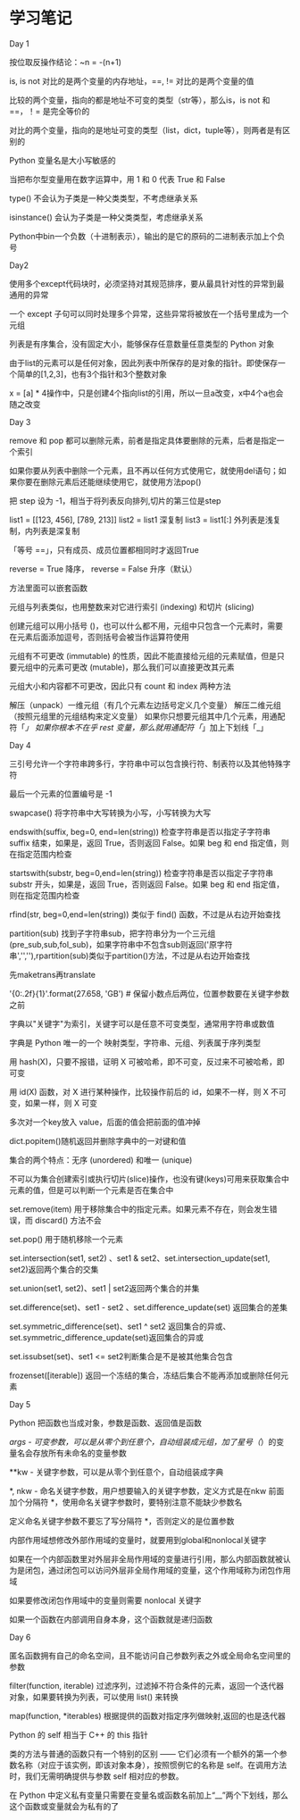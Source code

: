 # 学习笔记  

Day 1

按位取反操作结论：~n = -(n+1)  

is, is not 对比的是两个变量的内存地址，==, != 对比的是两个变量的值  

比较的两个变量，指向的都是地址不可变的类型（str等），那么is，is not 和 ==，！= 是完全等价的  

对比的两个变量，指向的是地址可变的类型（list，dict，tuple等），则两者是有区别的  

Python 变量名是大小写敏感的  

当把布尔型变量用在数字运算中，用 1 和 0 代表 True 和 False  

type() 不会认为子类是一种父类类型，不考虑继承关系  

isinstance() 会认为子类是一种父类类型，考虑继承关系  

Python中bin一个负数（十进制表示），输出的是它的原码的二进制表示加上个负号

Day2

使用多个except代码块时，必须坚持对其规范排序，要从最具针对性的异常到最通用的异常

一个 except 子句可以同时处理多个异常，这些异常将被放在一个括号里成为一个元组

列表是有序集合，没有固定大小，能够保存任意数量任意类型的 Python 对象

由于list的元素可以是任何对象，因此列表中所保存的是对象的指针。即使保存一个简单的[1,2,3]，也有3个指针和3个整数对象

x = [a] * 4操作中，只是创建4个指向list的引用，所以一旦a改变，x中4个a也会随之改变

Day 3

remove 和 pop 都可以删除元素，前者是指定具体要删除的元素，后者是指定一个索引

如果你要从列表中删除一个元素，且不再以任何方式使用它，就使用del语句；如果你要在删除元素后还能继续使用它，就使用方法pop()

把 step 设为 -1，相当于将列表反向排列,切片的第三位是step

list1 = [[123, 456], [789, 213]]
list2 = list1   深复制
list3 = list1[:]  外列表是浅复制，内列表是深复制

「等号 ==」，只有成员、成员位置都相同时才返回True

reverse = True 降序， reverse = False 升序（默认）

方法里面可以嵌套函数

元组与列表类似，也用整数来对它进行索引 (indexing) 和切片 (slicing)

创建元组可以用小括号 ()，也可以什么都不用，元组中只包含一个元素时，需要在元素后面添加逗号，否则括号会被当作运算符使用

元组有不可更改 (immutable) 的性质，因此不能直接给元组的元素赋值，但是只要元组中的元素可更改 (mutable)，那么我们可以直接更改其元素

元组大小和内容都不可更改，因此只有 count 和 index 两种方法

解压（unpack）一维元组（有几个元素左边括号定义几个变量）
解压二维元组（按照元组里的元组结构来定义变量）
如果你只想要元组其中几个元素，用通配符「*」
如果你根本不在乎 rest 变量，那么就用通配符「*」加上下划线「_」

Day 4

三引号允许一个字符串跨多行，字符串中可以包含换行符、制表符以及其他特殊字符

最后一个元素的位置编号是 -1

swapcase() 将字符串中大写转换为小写，小写转换为大写

endswith(suffix, beg=0, end=len(string)) 检查字符串是否以指定子字符串 suffix 结束，如果是，返回 True，否则返回 False。如果 beg 和 end 指定值，则在指定范围内检查

startswith(substr, beg=0,end=len(string)) 检查字符串是否以指定子字符串 substr 开头，如果是，返回 True，否则返回 False。如果 beg 和 end 指定值，则在指定范围内检查

rfind(str, beg=0,end=len(string)) 类似于 find() 函数，不过是从右边开始查找

partition(sub) 找到子字符串sub，把字符串分为一个三元组(pre_sub,sub,fol_sub)，如果字符串中不包含sub则返回('原字符串','',''),rpartition(sub)类似于partition()方法，不过是从右边开始查找

先maketrans再translate

'{0:.2f}{1}'.format(27.658, 'GB')  # 保留小数点后两位，位置参数要在关键字参数之前

字典以"关键字"为索引，关键字可以是任意不可变类型，通常用字符串或数值

字典是 Python 唯一的一个 映射类型，字符串、元组、列表属于序列类型

用 hash(X)，只要不报错，证明 X 可被哈希，即不可变，反过来不可被哈希，即可变

用 id(X) 函数，对 X 进行某种操作，比较操作前后的 id，如果不一样，则 X 不可变，如果一样，则 X 可变

多次对一个key放入 value，后面的值会把前面的值冲掉

dict.popitem()随机返回并删除字典中的一对键和值

集合的两个特点：无序 (unordered) 和唯一 (unique)

不可以为集合创建索引或执行切片(slice)操作，也没有键(keys)可用来获取集合中元素的值，但是可以判断一个元素是否在集合中

set.remove(item) 用于移除集合中的指定元素。如果元素不存在，则会发生错误，而 discard() 方法不会

set.pop() 用于随机移除一个元素

set.intersection(set1, set2) 、set1 & set2、set.intersection_update(set1, set2)返回两个集合的交集

set.union(set1, set2)、set1 | set2返回两个集合的并集

set.difference(set)、set1 - set2 、set.difference_update(set) 返回集合的差集

set.symmetric_difference(set)、set1 ^ set2 返回集合的异或、set.symmetric_difference_update(set)返回集合的异或

set.issubset(set)、set1 <= set2判断集合是不是被其他集合包含

frozenset([iterable]) 返回一个冻结的集合，冻结后集合不能再添加或删除任何元素

Day 5

Python 把函数也当成对象，参数是函数、返回值是函数

*args - 可变参数，可以是从零个到任意个，自动组装成元组，加了星号（*）的变量名会存放所有未命名的变量参数

**kw - 关键字参数，可以是从零个到任意个，自动组装成字典

*, nkw - 命名关键字参数，用户想要输入的关键字参数，定义方式是在nkw 前面加个分隔符 *，使用命名关键字参数时，要特别注意不能缺少参数名

定义命名关键字参数不要忘了写分隔符 *，否则定义的是位置参数

内部作用域想修改外部作用域的变量时，就要用到global和nonlocal关键字

如果在一个内部函数里对外层非全局作用域的变量进行引用，那么内部函数就被认为是闭包，通过闭包可以访问外层非全局作用域的变量，这个作用域称为闭包作用域

如果要修改闭包作用域中的变量则需要 nonlocal 关键字

如果一个函数在内部调用自身本身，这个函数就是递归函数

Day 6

匿名函数拥有自己的命名空间，且不能访问自己参数列表之外或全局命名空间里的参数

filter(function, iterable) 过滤序列，过滤掉不符合条件的元素，返回一个迭代器对象，如果要转换为列表，可以使用 list() 来转换

map(function, *iterables) 根据提供的函数对指定序列做映射,返回的也是迭代器

Python 的 self 相当于 C++ 的 this 指针

类的方法与普通的函数只有一个特别的区别 —— 它们必须有一个额外的第一个参数名称（对应于该实例，即该对象本身），按照惯例它的名称是 self。在调用方法时，我们无需明确提供与参数 self 相对应的参数。

在 Python 中定义私有变量只需要在变量名或函数名前加上“__”两个下划线，那么这个函数或变量就会为私有的了
